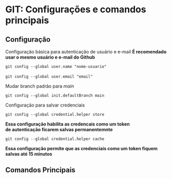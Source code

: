 # GIT: Configurações e comandos principais

## Configuração 

Configuração básica para autenticação de usuário e e-mail
**É recomendado usar o mesmo usuário e e-mail do Github**

`git config --global user.name "nome-usuario"` <br><br>
`git config --global user.email "email"`

Mudar branch padrão para *main*

`git config --global init.defaultBranch main`

Configuração para salvar credenciais

`git config --global credential.helper store`

__Essa configuração habilita as credencais como um token <br> de autenticação ficarem salvas permanentemnte__

`git config --global credential.helper cache`

__Essa configuração permite que as credenciais como um token fiquem salvas até 15 minutos__

## Comandos Principais


